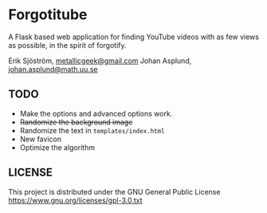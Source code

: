 Forgotitube
=======

A Flask based web application for finding YouTube videos with as few views as possible, in the spirit of forgotify.


Erik Sjöström, metallicgeek@gmail.com 
Johan Asplund, johan.asplund@math.uu.se

TODO
----

- Make the options and advanced options work.
- <del>Randomize the background image</del>
- Randomize the text in `templates/index.html`
- New favicon
- Optimize the algorithm


LICENSE
-------
This project is distributed under the GNU General Public License https://www.gnu.org/licenses/gpl-3.0.txt
